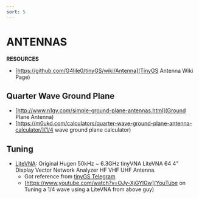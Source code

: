 ```yaml
---
sort: 5
---
```


# ANTENNAS

**RESOURCES**

- [https://github.com/G4lile0/tinyGS/wiki/Antenna](TinyGS Antenna Wiki Page)

## Quarter Wave Ground Plane

- [http://www.n1gy.com/simple-ground-plane-antennas.html](Ground Plane Antenna)
- [https://m0ukd.com/calculators/quarter-wave-ground-plane-antenna-calculator/](1/4 wave ground plane calculator) 


## Tuning 

- [LiteVNA](https://www.aliexpress.com/item/1005003551867442.html?srcSns=sns_Copy&spreadType=socialShare&bizType=ProductDetail&social_params=60367037557&aff_fcid=76c9a8868cce4ddab20cdf6d610738b4-1692354904870-06492-_EQ2ZMAP&tt=MG&aff_fsk=_EQ2ZMAP&aff_platform=default&sk=_EQ2ZMAP&aff_trace_key=76c9a8868cce4ddab20cdf6d610738b4-1692354904870-06492-_EQ2ZMAP&shareId=60367037557&businessType=ProductDetail&platform=AE&terminal_id=b7f9ed03597c45148e1069eb4123f838&afSmartRedirect=y): Original Hugen 50kHz ~ 6.3GHz tinyVNA LiteVNA 64 4" Display Vector Network Analyzer HF VHF UHF Antenna.
  - Got reference from [tinyGS Telegram](https://t.me/c/1448773154/78473/88123)
  - [https://www.youtube.com/watch?v=OJy-XjGYlGw](YouTube on Tuning a 1/4 wave using a LiteVNA from above guy)
